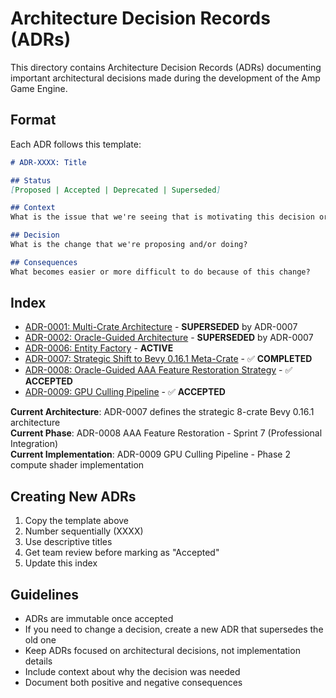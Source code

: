 # Architecture Decision Records (ADRs)

This directory contains Architecture Decision Records (ADRs) documenting important architectural decisions made during the development of the Amp Game Engine.

## Format

Each ADR follows this template:

```markdown
# ADR-XXXX: Title

## Status
[Proposed | Accepted | Deprecated | Superseded]

## Context
What is the issue that we're seeing that is motivating this decision or change?

## Decision
What is the change that we're proposing and/or doing?

## Consequences
What becomes easier or more difficult to do because of this change?
```

## Index

- [ADR-0001: Multi-Crate Architecture](0001-multi-crate-architecture.md) - **SUPERSEDED** by ADR-0007
- [ADR-0002: Oracle-Guided Architecture](0002-oracle-guided-architecture.md) - **SUPERSEDED** by ADR-0007
- [ADR-0006: Entity Factory](0006-entity-factory.md) - **ACTIVE**
- [ADR-0007: Strategic Shift to Bevy 0.16.1 Meta-Crate](0007-strategic-shift-bevy-meta-crate.md) - ✅ **COMPLETED**
- [ADR-0008: Oracle-Guided AAA Feature Restoration Strategy](0008-oracle-guided-aaa-feature-restoration.md) - ✅ **ACCEPTED**
- [ADR-0009: GPU Culling Pipeline](0009-gpu-culling-pipeline.md) - ✅ **ACCEPTED**

**Current Architecture**: ADR-0007 defines the strategic 8-crate Bevy 0.16.1 architecture  
**Current Phase**: ADR-0008 AAA Feature Restoration - Sprint 7 (Professional Integration)  
**Current Implementation**: ADR-0009 GPU Culling Pipeline - Phase 2 compute shader implementation

## Creating New ADRs

1. Copy the template above
2. Number sequentially (XXXX)
3. Use descriptive titles
4. Get team review before marking as "Accepted"
5. Update this index

## Guidelines

- ADRs are immutable once accepted
- If you need to change a decision, create a new ADR that supersedes the old one
- Keep ADRs focused on architectural decisions, not implementation details
- Include context about why the decision was needed
- Document both positive and negative consequences
